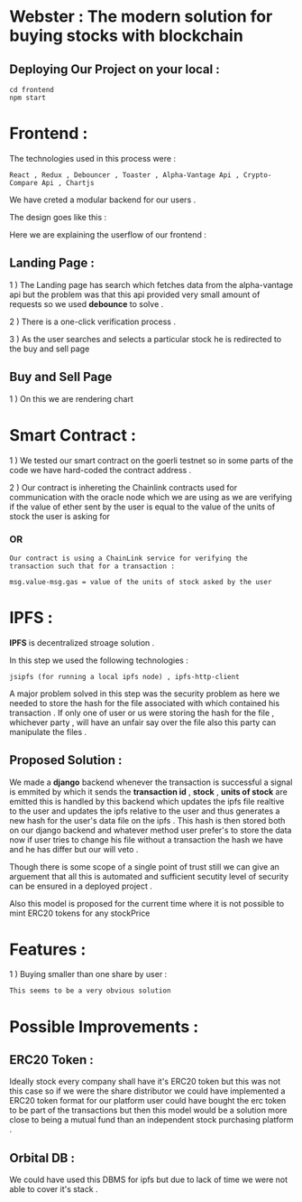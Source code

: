 # Webster : The modern solution for buying stocks with blockchain

## Deploying Our Project on your local :

```
cd frontend
npm start
```

# Frontend :

The technologies used in this process were : 

```
React , Redux , Debouncer , Toaster , Alpha-Vantage Api , Crypto-Compare Api , Chartjs
```
We have creted a modular backend for our users .

The design goes like this : 

Here we are explaining the userflow of our frontend :

## Landing Page :


1 ) The Landing page has search which fetches data from the alpha-vantage api but the problem was that this api provided very small amount of requests so we used **debounce** to solve .

2 ) There is a one-click verification process .

3 ) As the user searches and selects a particular stock he is redirected to the buy and sell page

## Buy and Sell Page

1 ) On this we are rendering chart 

# Smart Contract : 

1 ) We tested our smart contract on the goerli testnet so in some parts of the code we have hard-coded the contract address .

2 ) Our contract is inhereting the Chainlink contracts used for communication with the oracle node which we are using as we are verifying if the value of ether sent by the user is equal to the value of the units of stock the user is asking for 

### OR

```
Our contract is using a ChainLink service for verifying the transaction such that for a transaction :

msg.value-msg.gas = value of the units of stock asked by the user 
```

# IPFS :

**IPFS** is decentralized stroage solution . 

In this step we used the following technologies : 

```
jsipfs (for running a local ipfs node) , ipfs-http-client 
```
A major problem solved in this step was the security problem as here we needed to store the hash for the file associated with which contained his transaction . If only one of user or us were storing the hash for the file , whichever party , will have an unfair say over the file also this party can manipulate the files . 

## Proposed Solution :

We made a **django** backend whenever the transaction is successful a signal is emmited by which it sends the **transaction id** , **stock** , **units of stock** are emitted this is handled by this backend which updates the ipfs file realtive to the user and updates the ipfs relative to the user and thus generates a new hash for the user's data file on the ipfs . This hash is then stored both on our django backend and whatever method user prefer's to store the data now if user tries to change his file without a transaction the hash we have and he has differ but our will veto . 

Though there is some scope of a single point of trust still we can give an arguement that all this is automated and sufficient secutity level of security can be ensured in a deployed project .

Also this model is proposed for the current time where it is not possible to mint ERC20 tokens for any stockPrice
# Features :

1 ) Buying smaller than one share by user :

    This seems to be a very obvious solution 

# Possible Improvements :

## ERC20 Token :

Ideally stock every company shall have it's ERC20 token but this was not this case so if we were the share distributor we could have implemented a ERC20 token format for our platform user could have bought the erc token to be part of the transactions but then this model would be a solution more close to being a mutual fund than an independent stock purchasing platform . 

## Orbital DB : 

We could have used this DBMS for ipfs but due to lack of time we were not able to cover it's stack .



